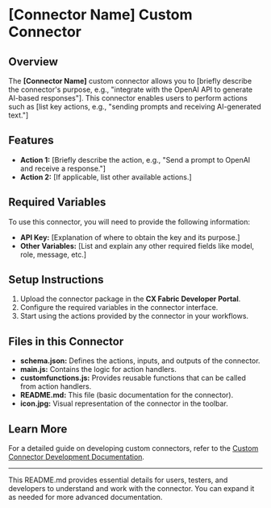 # **[Connector Name] Custom Connector**  

## **Overview**  
The **[Connector Name]** custom connector allows you to [briefly describe the connector's purpose, e.g., "integrate with the OpenAI API to generate AI-based responses"]. This connector enables users to perform actions such as [list key actions, e.g., "sending prompts and receiving AI-generated text."]  

## **Features**  
- **Action 1:** [Briefly describe the action, e.g., "Send a prompt to OpenAI and receive a response."]  
- **Action 2:** [If applicable, list other available actions.]  

## **Required Variables**  
To use this connector, you will need to provide the following information:  
- **API Key:** [Explanation of where to obtain the key and its purpose.]  
- **Other Variables:** [List and explain any other required fields like model, role, message, etc.]  

## **Setup Instructions**  
1. Upload the connector package in the **CX Fabric Developer Portal**.  
2. Configure the required variables in the connector interface.  
3. Start using the actions provided by the connector in your workflows.  

## **Files in this Connector**  
- **schema.json:** Defines the actions, inputs, and outputs of the connector.  
- **main.js:** Contains the logic for action handlers.  
- **customfunctions.js:** Provides reusable functions that can be called from action handlers.  
- **README.md:** This file (basic documentation for the connector).  
- **icon.jpg:** Visual representation of the connector in the toolbar.  

## **Learn More**  
For a detailed guide on developing custom connectors, refer to the [Custom Connector Development Documentation](https://cxfabric.developerhub.io/custom-connector-development-guide/introduction).  

---

This README.md provides essential details for users, testers, and developers to understand and work with the connector. You can expand it as needed for more advanced documentation.  
